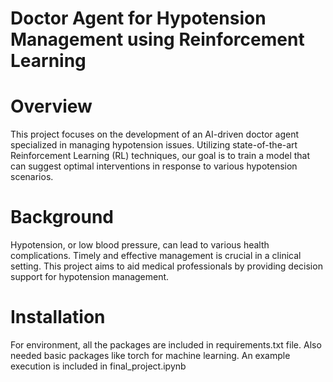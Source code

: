 # Doctor Agent for Hypotension Management using Reinforcement Learning
# Overview
This project focuses on the development of an AI-driven doctor agent specialized in managing hypotension issues. Utilizing state-of-the-art Reinforcement Learning (RL) techniques, our goal is to train a model that can suggest optimal interventions in response to various hypotension scenarios.

# Background
Hypotension, or low blood pressure, can lead to various health complications. Timely and effective management is crucial in a clinical setting. This project aims to aid medical professionals by providing decision support for hypotension management.

# Installation

For environment, all the packages are included in requirements.txt file. Also needed basic packages like torch for machine learning. An example execution is included in final_project.ipynb
